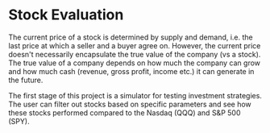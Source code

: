 # Stock Evaluation
The current price of a stock is determined by supply and demand,
i.e. the last price at which a seller and a buyer agree on.
However, the current price doesn't necessarily encapsulate the true value of the company (vs a stock).
The true value of a company depends on how much the company can grow
and how much cash (revenue, gross profit, income etc.) it can generate in the future.

The first stage of this project is a simulator for testing investment strategies.
The user can filter out stocks based on specific parameters and see how these stocks 
performed compared to the Nasdaq (QQQ) and S&P 500 (SPY).
